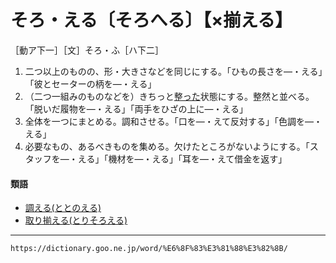 # そろ・える〔そろへる〕【×揃える】

［動ア下一］［文］そろ・ふ［ハ下二］
1.  二つ以上のものの、形・大きさなどを同じにする。「ひもの長さを―・える」「彼とセーターの柄を―・える」
2.  （二つ一組みのものなどを）きちっと[整った](ととのう（整う／調う／斉う）)状態にする。整然と並べる。「脱いだ履物を―・える」「両手をひざの上に―・える」
3.  全体を一つにまとめる。調和させる。「口を―・えて反対する」「色調を―・える」
4.  必要なもの、あるべきものを集める。欠けたところがないようにする。「スタッフを―・える」「機材を―・える」「耳を―・えて借金を返す」
    

#### 類語

-   [調える(ととのえる)](%E3%81%A8%E3%81%A8%E3%81%AE%E3%81%88%E3%82%8B%EF%BC%88%E6%95%B4%E3%81%88%E3%82%8B%EF%BC%8F%E8%AA%BF%E3%81%88%E3%82%8B%EF%BC%8F%E6%96%89%E3%81%88%E3%82%8B%EF%BC%89.md)
-   [取り揃える(とりそろえる)](https://dictionary.goo.ne.jp/word/%E5%8F%96%E3%82%8A%E6%8F%83%E3%81%88%E3%82%8B/#jn-161200)

---
`https://dictionary.goo.ne.jp/word/%E6%8F%83%E3%81%88%E3%82%8B/`